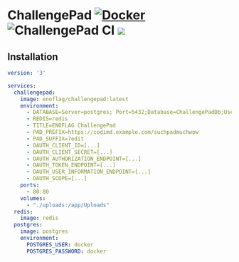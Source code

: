 # ChallengePad [![Docker](https://img.shields.io/docker/v/enoflag/challengepad?sort=semver)](https://hub.docker.com/r/enoflag/challengepad) ![ChallengePad CI](https://github.com/ENOFLAG/ChallengePad/workflows/ChallengePad%20CI/badge.svg) ![](https://tokei.rs/b1/github/ENOFLAG/ChallengePad)


## Installation
```yaml
version: '3'

services:
  challengepad:
    image: enoflag/challengepad:latest
    environment:
      - DATABASE=Server=postgres; Port=5432;Database=ChallengePadDb;User Id = docker; Password=docker;Timeout=15;SslMode=Disable;
      - REDIS=redis
      - TITLE=ENOFLAG ChallengePad
      - PAD_PREFIX=https://codimd.example.com/suchpadmuchwow
      - PAD_SUFFIX=?edit
      - OAUTH_CLIENT_ID=[...]
      - OAUTH_CLIENT_SECRET=[...]
      - OAUTH_AUTHORIZATION_ENDPOINT=[...]
      - OAUTH_TOKEN_ENDPOINT=[...]
      - OAUTH_USER_INFORMATION_ENDPOINT=[...]
      - OAUTH_SCOPE=[...]
    ports:
      - 80:80
    volumes:
      - "./uploads:/app/Uploads"
  redis:
    image: redis
  postgres:
    image: postgres
    environment:
      POSTGRES_USER: docker
      POSTGRES_PASSWORD: docker
```
